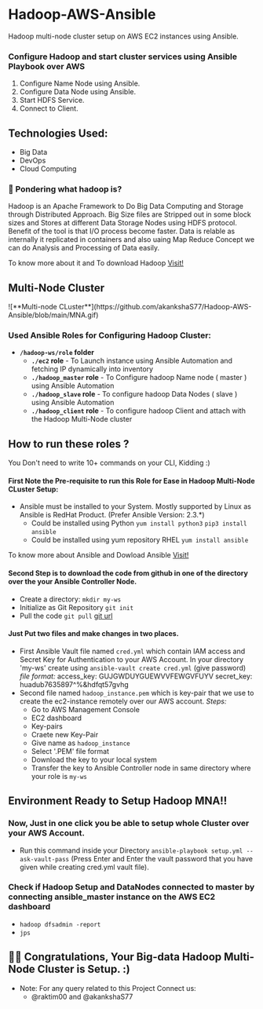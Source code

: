# Hadoop-AWS-Ansible
Hadoop multi-node cluster setup on AWS EC2 instances using Ansible.


### Configure Hadoop and start cluster services using Ansible Playbook over AWS
1. Configure Name Node using Ansible.
2. Configure Data Node using Ansible.
3. Start HDFS Service. 
4. Connect to Client.

## Technologies Used:
- Big Data
- DevOps
- Cloud Computing

### 🤔 Pondering what hadoop is?
Hadoop is an Apache Framework to Do Big Data Computing and Storage through Distributed Approach. Big Size files are Stripped out in some block sizes and Stores at different Data Storage Nodes using HDFS protocol. Benefit of the tool is that I/O process become faster. Data is relable as internally it replicated in containers and also uaing Map Reduce Concept we can do Analysis and Processing of Data easily.

To know more about it and To download Hadoop [Visit!](https://hadoop.apache.org/)

## Multi-Node Cluster

<div align=”center”>![**Multi-node CLuster**](https://github.com/akankshaS77/Hadoop-AWS-Ansible/blob/main/MNA.gif)</div>

### Used Ansible Roles for Configuring Hadoop Cluster:

* **`/hadoop-ws/role` folder**
  * **`./ec2` role** - To Launch instance using Ansible Automation and fetching IP dynamically into inventory
  * **`./hadoop_master` role** - To Configure hadoop Name node ( master ) using Ansible Automation
  * **`./hadoop_slave` role** - To configure hadoop Data Nodes ( slave ) using Ansible Automation
  * **`./hadoop_client` role** - To configure hadoop Client and attach with the Hadoop Multi-Node cluster

## How to run these roles ?

You Don't need to write 10+ commands on your CLI, Kidding :)

#### First Note the Pre-requisite to run this Role for Ease in Hadoop Multi-Node CLuster Setup:
* Ansible must be installed to your System. Mostly supported by Linux as Ansible is RedHat Product. (Prefer Ansible Version: 2.3.*)
  * Could be installed using Python
    `yum install python3`
    `pip3 install ansible`
  * Could be installed using yum repository RHEL
    `yum install ansible`

To know more about Ansible and Dowload Ansible [Visit!](https://www.ansible.com/)

#### Second Step is to download the code from github in one of the directory over the your Ansible Controller Node.
* Create a directory:
  `mkdir my-ws`
* Initialize as Git Repository
  `git init`
* Pull the code
  `git pull` [git url](https://github.com/akankshaS77/Hadoop-AWS-Ansible)

#### Just Put two files and make changes in two places.
* First Ansible Vault file named `cred.yml` which contain IAM access and Secret Key for Authentication to your AWS Account.
  In your directory 'my-ws' create using `ansible-vault create cred.yml` (give password)
  _file format:_
  access_key: GUJGWDUYGUEWVVFEWGVFUYV
  secret_key: huadub7635897^%&hdfqt57gvhg
* Second file named `hadoop_instance.pem` which is key-pair that we use to create the ec2-instance remotely over our AWS account.
  _Steps:_
  * Go to AWS Management Console 
  * EC2 dashboard
  * Key-pairs
  * Craete new Key-Pair
  * Give name as `hadoop_instance`
  * Select '.PEM' file format
  * Download the key to your local system
  * Transfer the key to Ansible Controller node in same directory where your role is `my-ws`

## Environment Ready to Setup Hadoop MNA!!

### Now, Just in one click you be able to setup whole Cluster over your AWS Account.
- Run this command inside your Directory `ansible-playbook setup.yml --ask-vault-pass` (Press Enter and Enter the vault password that you have given while creating cred.yml vault file).

### Check if Hadoop Setup and DataNodes connected to master by connecting ansible_master instance on the AWS EC2 dashboard 
- `hadoop dfsadmin -report`
- `jps`

## 🤩✨ Congratulations, Your Big-data Hadoop Multi-Node Cluster is Setup. :)

* Note: For any query related to this Project Connect us:
  * @raktim00 and @akankshaS77






